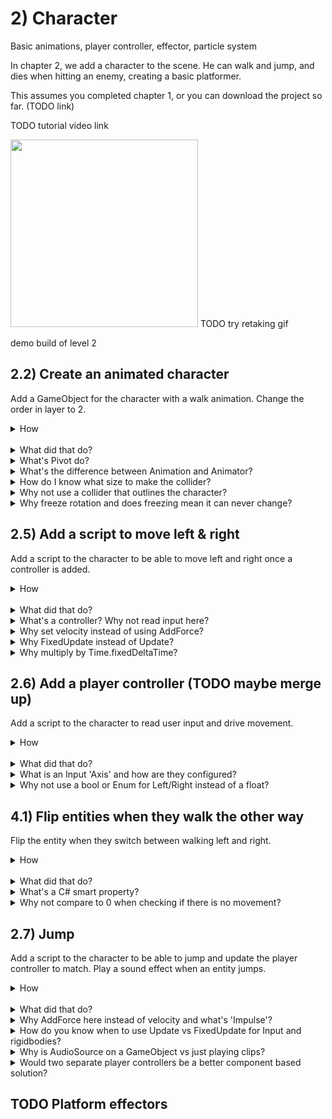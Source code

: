 # 2) Character

Basic animations, player controller, effector, particle system

In chapter 2, we add a character to the scene.  He can walk and jump, and dies when hitting an enemy, creating a basic platformer.

This assumes you completed chapter 1, or you can download the project so far. (TODO link)

TODO tutorial video link

<img src="http://i.imgur.com/s0EO9f5.gif" width=300px />
TODO try retaking gif

demo build of level 2

## 2.2) Create an animated character

Add a GameObject for the character with a walk animation. Change the order in layer to 2.

<details><summary>How</summary>

Change the character's pivot point:

 - Select all the character sprites, we are using **adventurer_tilesheet_TODO**.
 - In the Inspector, change 'Pivot' to 'Bottom'.

<br>Create character:

 - Hold Ctrl to select both **adventurer_tilesheet_9** and **10**.
   - Drag them into the Hierarchy. TODO change to drop in scene.
   - When prompted, save the animation as Assets/Animations/**CharacterWalk**.anim

<img src="http://i.imgur.com/jPvFvnq.gif" width=300px />

 - Select the GameObject just created:
   - Order in Layer: 2
 - Create an empty parent GameObject named "Character":
   - Add the sprite GameObject as a child.

<br>Add a collider:

 - Select the Character parent GameObject:
   - Add a **Rigidbody2D**.
     - Expand the 'Constraints' and Check 'Freeze Rotation: Z'.

<img src="http://i.imgur.com/uXxDSwD.png" width=300px />

   - Add a **CapsuleCollider2D** to the Character:
     - Click 'Edit Collider' and adjust to fit the character. You can click and then hold Alt while adjusting the sides to pull both sides in evenly.

<img src="http://i.imgur.com/KFwBZeo.gif" width=150px />


<hr></details><br>
<details><summary>What did that do?</summary>

For the character, we are moving the pivot point to the 'Bottom'.  This allows us to position and rotate the character starting at the feet instead of the center of his body.


Dragging multiple sprites into the Hierarchy created:
 - The character's GameObject.
 - A SpriteRenderer component on the GameObject defaulting to the first selected sprite.
 - An Animation representing those 2 sprites changing over time.
 - An Animator Controller for the character with a default state for the Walk animation.
 - An Animator component on the GameObject configured for the Animator Controller just created.

The order in layer ensures that the character appears on top of other sprites such as platforms when jumping.

We add the sprite to a parent Character GameObject so that any animations we create do not impact other things that may be attached to the Character.  Specifically is this tutorial this ensures that the hammer we equip is not impacted by the idle animation we will be creating.

Click Play to test - your character should be walking (in place)!

<img src="http://i.imgur.com/2bkJdtS.gif" width=100px />

<br>Add a collider:

The rigidbody and collider enable physics for the character.  We size the collider to be used for standing on platforms, colliding with enemies, and picking up items.

Add a constraint to the character's rigidbody to freeze its rotation.
The character shouldn't fall over anymore.  In fact he will stand straight up even on slanted platforms.  This will be addressed later in the tutorial.


<hr></details>
<details><summary>What's Pivot do?</summary>

A pivot point is the main anchor point for the sprite.  By default, pivot points are at the center of the sprite.

Here's an example showing a character with a default 'Center' pivot and one with the recommended 'Bottom' pivot.  They both have the same Y position.  Notice the the vertical position of each character as well as how the rotation centers around the different pivot points:

<img src="http://i.imgur.com/AQY4FOT.gif" width=320 />

The pivot point you select is going to impact how we create animations and implement movement mechanics.  The significance of this topic should become more clear later in the tutorial.

</details>
<details><summary>What's the difference between Animation and Animator?</summary>

An animat**ion** is a collection of sprites on a timeline, creating an animated effect similar to a flip book.  Animations can also include transform changes, fire events for scripts to react to, etc to create any number of effects.

An animat**or** controls which animations should be played at any given time.  An animator uses an animator controller which is a state machine used to select animations.

A state machine is a common pattern in development where logic is split across several states.  The state machine selects one primary state which owns the experience until the state machine transitions to another state.  Each animator state has an associated animation to play.  When you transition from one state to another, Unity switches from one animation to the next.

We will be diving into more detail about animations and animators later in the tutorial.

<hr></details>
<details><summary>How do I know what size to make the collider?</summary>

The collider does not fit the character perfectly, and that's okay.  In order for the game to feel fair for the player we should lean in their favor.  When designing colliders for the character and enemies, we may prefer to make the colliders a little smaller than the sprite so that there are no collisions in game which may leave the player feeling cheated.

As the character animates, its limbs may be in different positions.  The collider won't always fit the character and for that reason we use a collider focused around the body.

In addition to killing the character when he comes in contact with an enemy, the collider is used to keep the character on top of platforms.  For this reason it's important that the bottom of the collider aligns with the sprite's feet.

</details>
<details><summary>Why not use a collider that outlines the character?</summary>

Bottom line, it's not worth the trouble.  Unity does not provide good tools for more accurate collisions on animating sprites.  Implementing this requires a lot of considerations and may be difficult to debug.

Most of the time the collisions in the game would not have been any different if more detailed colliders were used.  Typically 2D games use an approach similar to what this tutorial recommends. It creates a good game feel and the simplifications taken have become industry standard.

</details>
<details><summary>Why freeze rotation and does freezing mean it can never change?</summary>

We freeze the character so he does not fall over on the slanted platforms like this:

<img src="http://i.imgur.com/T0fdwa1.gif" width=150px />

Adding constraints to the rigidbody only limits the Unity physics engine. Freezing the rigidbody position or rotation means that even if you got hit by a bus, you would not move or rotate.  However you could have a custom component set the position or rotation at any time.

Later in the tutorial we will be writing a script to rotate entities so that they align with platforms (i.e. their feet sit flat on the floor).

We use constraints to remove capabilities from Unity, allowing us more control where we need it.  Specifically here that means our character is not going to ever fall flat on his face.

</details>


## 2.5) Add a script to move left & right

Add a script to the character to be able to move left and right once a controller is added.

<details><summary>How</summary>

 - Create script Code/Components/Movement/**WalkMovement**:

```csharp
using UnityEngine;
using System;

[RequireComponent(typeof(Rigidbody2D))]
public class WalkMovement : MonoBehaviour
{
  TODO change all nonserialized to HideInInspector
  [NonSerialized]
  public float desiredWalkDirection;

  [SerializeField]
  float walkSpeed = 100;

  Rigidbody2D myBody;

  protected void Awake()
  {
    myBody = GetComponent<Rigidbody2D>();
  }

  protected void FixedUpdate()
  {
    float desiredXVelocity
      = desiredWalkDirection
        * walkSpeed
        * Time.fixedDeltaTime;

    myBody.velocity = new Vector2(
      desiredXVelocity,
      myBody.velocity.y);
  }
}
```

 - Add **WalkMovement** to the Character.

<hr></details><br>
<details><summary>What did that do?</summary>

Nothing yet.  This script enables movement, but requires a separate controller to function.

A controller (created in the next section) will set the desiredWalkDirection, then every FixedUpdate WalkMovement turn that into horizontal velocity on the rigidbody while preserving any vertical velocity (so not to interfere with gravity).

<hr></details>
<details><summary>What's a controller?  Why not read input here?</summary>

As discussed in chapter 1, Unity encourages a component based solution.  This means that we attempt to make each component focused on a single mechanic or feature.  Doing so simplifies debugging and enables reuse.  For example, we will be creating another enemy type which will use the same WalkMovement component created for the character above.

<hr></details>
<details><summary>Why set velocity instead of using AddForce?</summary>

AddForce is a way of impacting a rigidbody's velocity indirectly.  Anytime you interact with either AddForce or velocity, a similar mechanic could be made using the other.

Generally the game feel when using AddForce has more gradual changes and for many experiences that's great.  Although there are lots of options for tuning the forces experience, velocity simply gives you more direct control.

So that's to say you could use AddForce here instead.  Maybe give it a try and see how it feels.  We select velocity because we want the controls for moving left and right to feel crisp.  Later in the tutorial we will use AddForce, for the jump effect.

</details>
<details><summary>Why FixedUpdate instead of Update?</summary>

Update occurs once per rendered frame.  FixedUpdate occurs at a regular interval, every x ms of game time.  FixedUpdate may run 0 or more times each frame.

FixedUpdate is preferred for mechanics which require some level of consistency or apply changes incrementally.  Physics in Unity are processed in FixedUpdated.  So when manipulating physics for the game such as we are here by changing velocity on the rigidbody, we do this on FixedUpdate to match Unity's expectations.

</details>
<details><summary>Why multiply by Time.fixedDeltaTime?</summary>

It's optional. Anytime you make a change which includes some speed, such as walking, we multiply by the time elapsed so motion is smooth even when the frame rate may not be.  While using FixedUpdate, the time passed between calls is always the same - so Time.fixedDeltaTime is essentially a constant.

If speed is being processed in an Update, you must multiply by Time.deltaTime for a smooth experience.  While in FixedUpdate, you could opt to not use Time.fixedDeltaTime, however leaving it out may lead to some confusion as fields which are configured for FixedUpdate may have a different order of magnitude than fields configured for use in Update.

Additionally you may choose to adjust the time interval between FixedUpdate calls while optimizing your game.  By consistently multiplying by the delta time, you can adjust the interval for FixedUpdate without changing the game play.

</details>



## 2.6) Add a player controller (TODO maybe merge up)

Add a script to the character to read user input and drive movement.

<details><summary>How</summary>

 - Create script Code/Components/Movement/**PlayerController**:

```csharp
using UnityEngine;

[RequireComponent(typeof(WalkMovement))]
public class PlayerController : MonoBehaviour
{
  WalkMovement walkMovement;

  protected void Awake()
  {
    walkMovement = GetComponent<WalkMovement>();
  }

  protected void FixedUpdate()
  {
    walkMovement.desiredWalkDirection
      = Input.GetAxis("Horizontal");
  }
}
```

 - Add **PlayerController** to the Character.

</details><br>
<details><summary>What did that do?</summary>

The character should walk around (use arrow keys or WASD), but there is clearly work to be done:

<img src="http://i.imgur.com/xOpivgJ.gif" />

Note the character will always be looking right, even while walking left.  He can also walk off the screen and push the balls around.  This will all be addressed later in the tutorial.

<hr></details>
<details><summary>What is an Input 'Axis' and how are they configured?</summary>

Unity offers several ways of detecting keyboard/mouse/controller input.  'Axis' is the recommended approach.  Each input Axis may be configured in the inspector:

 - Edit -> Project Settings -> Input.
 - In the 'Inspector', you will find a list of supported input types.

<img src="http://i.imgur.com/T2BJvBm.png" width=100px />

You can add, remove, rename, and configure the inputs for your game.  Inputs may also be reconfigured by the player at runtime.  For more information about the various options, see [Unity's description of the InputManager](https://docs.unity3d.com/Manual/class-InputManager.html).  We will be using the defaults for this tutorial.

To read / detect Input, Unity offers a few APIs including:

 - GetAxis: Gets the current state as a float.  E.g. horizontal may return 1 for right, -1 for left.
 - GetButtonDown/GetButtonUp: Determines if a button was pressed or released this frame.
 - GetMouseButtonDown/GetMouseButtonUp: Same as above, but for mouse buttons.

There are a ton of options, check out the [complete list of Input APIs](https://docs.unity3d.com/ScriptReference/Input.html).

</details>
<details><summary>Why not use a bool or Enum for Left/Right instead of a float?</summary>

You could for the game we are making at the moment.  When playing with a keyboard, a button is down or it isn't.

The nice thing about using a float here is it could be leveraged to allow players even more control over movement.  When playing with a controller, left and right are not simply on and off - the amount you move the joystick  by scales how quickly the character should walk.

The WalkMovement desiredWalkDirection should be set to something in the range of -1 to 1, where 1 represents the desire to walk at full speed towards the right.  From there the WalkMovement component will apply the walkSpeed, representing the fastest speed the entity should walk, and then update the rigidbody.

</details>

## 4.1) Flip entities when they walk the other way

Flip the entity when they switch between walking left and right.

<details><summary>How</summary>

 - Create script Components/Movement/**FlipFacingDirection**:

```csharp
using UnityEngine;

[RequireComponent(typeof(Rigidbody2D))]
public class FlipFacingDirection : MonoBehaviour
{
  Rigidbody2D myBody;

  SpriteRenderer sprite;
  
  bool _isGoingLeft;

  public bool isGoingLeft
  {
    get
    {
      return _isGoingLeft;
    }
    private set
    {
      if(isGoingLeft == value)
      {
        return;
      }

      _isGoingLeft = value;
      sprite.flipX = isGoingLeft;
    }
  }

  protected void Awake()
  {
    myBody = GetComponent<Rigidbody2D>();
    sprite = GetComponentInChildren<SpriteRenderer>();
  }

  protected void FixedUpdate()
  {
    float xVelocity = myBody.velocity.x;
    if(Mathf.Abs(xVelocity) > 0.1)
    {
      isGoingLeft = xVelocity < 0;
    }
  }
}
```

 - Add **FlipFacingDirection** to the character prefab.

<hr></details><br>
<details><summary>What did that do?</summary>

Each FixedUpdate, we determine which direction the entity is walking by its X velocity.  When the direction changes, we flip the sprite so that the character appears to be facing the other way.

<hr></details>
<details><summary>What's a C# smart property?</summary>

In C#, data may be exposed as either a Field or a Property.  Fields are simply data as one would expect.  Properties are accessed in code like a field is, but they are capable of more.

In this example, when isGoingRight changes between true and false, the GameObject's transform is rotated so that the sprite faces the correct direction.  Leveraging the property changing to trigger the rotation change is an example of logic in the property making it 'smart'.

There are pros and cons to smart properties.  For example, one may argue that including the transform change when isGoingRight is modified hides the mechanic and makes the code harder to follow.  There are always alternatives if you prefer to not use smart properties.  For example:

```csharp
bool isGoingLeftNow = xVelocity <> 0;
if(isGoingLeft != isGoingLeftNow) 
{
  sprite.flipX = isGoingLeft;
  isGoingLeft = isGoingLeftNow;
}
```

</details>
<details><summary>Why not compare to 0 when checking if there is no movement?</summary>

In Unity, numbers are represented with the float data type.  Float is a way of representing decimal numbers but is a not precise representation like you may expect.  When you set a float to some value, internally it may be rounded ever so slightly.

The rounding that happens with floats allows operations on floats to be executed very quickly.  However it means we should never look for exact values when comparing floats, as a tiny rounding issue may lead to the numbers not being equal.

In the example above, as the velocity approaches zero, the significance of if the value is positive or negative, is lost.  It's possible that if we were to compare to 0 that at times the float may oscillate between a tiny negative value and a tiny positive value causing the sprite to flip back and forth.

</details>

## 2.7) Jump

Add a script to the character to be able to jump and update the player controller to match.  Play a sound effect when an entity jumps.

<details><summary>How</summary>

 - Create script Code/Components/Movement/**JumpMovement**:

```csharp
using UnityEngine;

[RequireComponent(typeof(Rigidbody2D))]
[RequireComponent(typeof(AudioSource))]
public class JumpMovement : MonoBehaviour
{
  [SerializeField]
  AudioClip jumpSound;

  [SerializeField]
  float jumpSpeed = 7f;

  Rigidbody2D myBody;

  AudioSource audioSource;

  bool wasJumpRequestedSinceLastFixedUpdate;

  protected void Awake()
  {
    myBody = GetComponent<Rigidbody2D>();
    audioSource = GetComponent<AudioSource>(); // TODO is audioSource and jumpClip optional or required?
  }

  public void Jump()
  {
    wasJumpRequestedSinceLastFixedUpdate = true;
  }

  protected void FixedUpdate()
  {
    if(wasJumpRequestedSinceLastFixedUpdate)
    {
      myBody.AddForce(
          new Vector2(0, jumpSpeed),
          ForceMode2D.Impulse);

      audioSource.PlayOneShot(jumpSound);
    }

    wasJumpRequestedSinceLastFixedUpdate = false;
  }
}
```

 - Add **JumpMovement** to the Character (this will automatically add an **AudioSource**):
   - Select the Jump Sound.  We are using **Jump**.

<img src="http://i.imgur.com/I5JWg9s.gif" width=300px />

 - Update Code/Components/Controllers/**PlayerController**. by adding the code below:

<details><summary>Existing code</summary>

```csharp
using UnityEngine;

[RequireComponent(typeof(WalkMovement))]
```

</details>

```csharp
[RequireComponent(typeof(JumpMovement))]
```

<details><summary>Existing code</summary>

```csharp
public class PlayerController : MonoBehaviour
{
  WalkMovement walkMovement;
```

</details>

```csharp
  JumpMovement jumpMovement;
```

<details><summary>Existing code</summary>

```csharp
  protected void Awake()
  {
    walkMovement = GetComponent<WalkMovement>();
```

</details>

```csharp
    jumpMovement = GetComponent<JumpMovement>();
```

<details><summary>Existing code</summary>

```csharp
  }

  protected void FixedUpdate()
  {
    walkMovement.desiredWalkDirection
      = Input.GetAxis("Horizontal");
  }
```

</details>

```csharp
  protected void Update()
  {
    if(Input.GetButtonDown("Jump"))
    {
      jumpMovement.Jump();
    }
  }
```

<details><summary>Existing code</summary>

```csharp
}
```

</details>


<hr></details><br>
<details><summary>What did that do?</summary>

When you press space, JumpMovement adds force to the entity causing it to jump up.  But you can spam the space bar to fly away.

A sound should play every time you jump, you can adjust the volume in the AudioSource component.

Like with walking, we use two separate components for this mechanic. JumpMovement enables the actual jump itself, allowing it to be used on another entity if we choose, and the PlayerController reads input in order to initiate jumps.

<hr></details>
<details><summary>Why AddForce here instead of velocity and what's 'Impulse'?</summary>

As discussed above when creating the WalkMovement component, you could always create mechanics using either AddForce or by modifying the velocity.

We are using AddForce to jump in this component.  Using velocity here instead would have actually created the same basic jump experience we are looking for.

Using AddForce for the jump may provide a better experience for some corner cases or future mechanics.  For example, if we wanted to support double jump in this game, initiating the second jump while in the air would feel much different.

What is ForceMode2D.Impulse and how is it different from ForceMode2D.Force?

These options have very similar effects on objects, the biggest difference is the scale (i.e. how much motion X creates when Impulse vs Force).   The unit for Impulse is defined as force per FixedUpdate.  The unit for Force is defined as force per second.

</details>
<details><summary>How do you know when to use Update vs FixedUpdate for Input and rigidbodies?</summary>

Unity recommends always using FixedUpdate when interacting with a rigidbody as physics is processed in FixedUpdate.

There is nothing blocking you from changing the rigidbody in an Update loop.  You could, for example, AddForce every Update.  This is not recommended and may lead to inconsistent experiences.

For Input:

 - When reading the current Input state (e.g. using Input.GetAxis), either FixedUpdate or Update is fine.  For example if you are checking the current position of the joystick, you'll get the same information in FixedUpdate and Update.
  - If you need to modify a rigidbody based on current Input state, I recommend reading Input in FixedUpdate to keep it simple.
 - When checking for an Input event (e.g. using Input.GetButtonDown), you must use Update.  Input is polled in the Update loop.  Since it's possible for two Updates to happen before a FixedUpdate, some events may be missed when only checking in FixedUpdate.
   - Always read events in Update.  Unity will not block or warn you when checking for an event in FixedUpdate, and most of the time it will work - but occasional bugs will arise.

<hr></details>
<details><summary>Why is AudioSource on a GameObject vs just playing clips?</summary>

Audio playback in Unity is built to support 3D audio.  3D audio refers to the feature where the closer an object making noise is to your ear, the louder it is.  Additionally 3D sound is directional, so sounds to the players left would be loudest in the left speaker.

TODO 2D is left and right channels.  3D adds distance.

Your 'ear' is typically the camera itself.  This is managed by the AudioListener component which was placed on the Main Camera by default when the scene was created.  You could choose to move this component to the character instead, if appropriate.

To enable 3D audio, sounds need to originate at a position in the world.  We use the AudioSource component to play clips.  As a component, it must live an a GameObject which in turn must have a Transform -- the position we are looking for.

For consistency, 2D audio is played the same way.  2D means we don't have the features above, the clip sounds the same regardless of where it the world it was initiated from.  Note that audio is 2D by default.

Alternatively you could use the Unity API to play a clip as shown below.  This API will create an empty GameObject at the location provided, add an AudioSource component to it, configure that source to use the clip specified and have the AudioSource start playing.  After the clip completes, the GameObject will be destroyed automatically.

```csharp
[SerializeField]
AudioClip clip;

protected void Start()
{
  AudioSource.PlayClipAtPoint(clip, new Vector3(5, 1, 2));
}
```

</details>
<details><summary>Would two separate player controllers be a better component based solution?</summary>

Maybe, but it feels like overkill.  The value of separating components is to allow us to mix and match to create new experiences.  In this tutorial, we have no use case for using one or the other player controller mechanic (i.e. just support walking or just support jumping).

<hr></details>

## TODO Platform effectors


